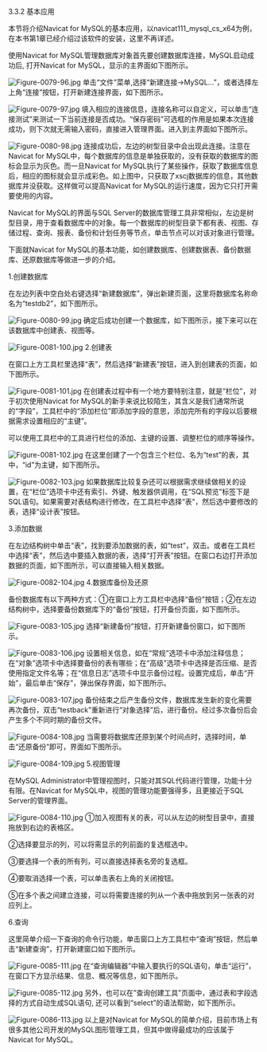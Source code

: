 #### 
  3.3.2 基本应用


本节将介绍Navicat for MySQL的基本应用，以navicat111_mysql_cs_x64为例，在本书第1章已经介绍过该软件的安装，这里不再详述。

使用Navicat for MySQL管理数据库对象首先要创建数据库连接，MySQL启动成功后, 打开Navicat for MySQL，显示的主界面如下图所示。

![Figure-0079-96.jpg](../images/Figure-0079-96.jpg)
单击“文件”菜单,选择“新建连接→MySQL…”，或者选择左上角“连接”按钮，打开新建连接界面，如下图所示。

![Figure-0079-97.jpg](../images/Figure-0079-97.jpg)
填入相应的连接信息，连接名称可以自定义，可以单击“连接测试”来测试一下当前连接是否成功。“保存密码”可选框的作用是如果本次连接成功，则下次就无需输入密码，直接进入管理界面。进入到主界面如下图所示。

![Figure-0080-98.jpg](../images/Figure-0080-98.jpg)
连接成功后，左边的树型目录中会出现此连接。注意在Navicat for MySQL中，每个数据库的信息是单独获取的，没有获取的数据库的图标会显示为灰色。而一旦Navicat for MySQL执行了某些操作，获取了数据库信息后，相应的图标就会显示成彩色。如上图中，只获取了xscj数据库的信息，其他数据库并没获取。这样做可以提高Navicat for MySQL的运行速度，因为它只打开需要使用的内容。

Navicat for MySQL的界面与SQL Server的数据库管理工具非常相似，左边是树型目录，用于查看数据库中的对象。每一个数据库的树型目录下都有表、视图、存储过程、查询、报表、备份和计划任务等节点，单击节点可以对该对象进行管理。

下面就Navicat for MySQL的基本功能，如创建数据库、创建数据表、备份数据库、还原数据库等做进一步的介绍。

1.创建数据库

在左边列表中空白处右键选择“新建数据库”，弹出新建页面，这里将数据库名称命名为“testdb2”，如下图所示。

![Figure-0080-99.jpg](../images/Figure-0080-99.jpg)
确定后成功创建一个数据库，如下图所示，接下来可以在该数据库中创建表、视图等。

![Figure-0081-100.jpg](../images/Figure-0081-100.jpg)
2.创建表

在窗口上方工具栏里选择“表”，然后选择“新建表”按钮，进入到创建表的页面，如下图所示。

![Figure-0081-101.jpg](../images/Figure-0081-101.jpg)
在创建表过程中有一个地方要特别注意，就是“栏位”，对于初次使用Navicat for MySQL的新手来说比较陌生，其含义是我们通常所说的“字段”，工具栏中的“添加栏位”即添加字段的意思，添加完所有的字段以后要根据需求设置相应的“主键”。

可以使用工具栏中的工具进行栏位的添加、主键的设置、调整栏位的顺序等操作。

![Figure-0081-102.jpg](../images/Figure-0081-102.jpg)
在这里创建了一个包含三个栏位、名为“test”的表，其中，“id”为主键，如下图所示。

![Figure-0082-103.jpg](../images/Figure-0082-103.jpg)
如果数据库比较复杂还可以根据需求继续做相关的设置，在“栏位”选项卡中还有索引、外键、触发器供调用，在“SQL预览”标签下是SQL语句。如果需要对表结构进行修改，在工具栏中选择“表”，然后选中要修改的表，选择“设计表”按钮。

3.添加数据

在左边结构树中单击“表”，找到要添加数据的表，如“test”，双击。或者在工具栏中选择“表”，然后选中要插入数据的表，选择“打开表”按钮。在窗口右边打开添加数据的页面，如下图所示，可以直接输入相关数据。

![Figure-0082-104.jpg](../images/Figure-0082-104.jpg)
4.数据库备份及还原

备份数据库有以下两种方式：①在窗口上方工具栏中选择“备份”按钮；②在左边结构树中，选择要备份数据库下的“备份”按钮，打开备份页面，如下图所示。

![Figure-0083-105.jpg](../images/Figure-0083-105.jpg)
选择“新建备份”按钮，打开新建备份窗口，如下图所示。

![Figure-0083-106.jpg](../images/Figure-0083-106.jpg)
设置相关信息，如在“常规”选项卡中添加注释信息；在“对象”选项卡中选择要备份的表有哪些；在“高级”选项卡中选择是否压缩、是否使用指定文件名等；在“信息日志”选项卡中显示备份过程。设置完成后，单击“开始”，最后单击“保存”，弹出保存界面，如下图所示。

![Figure-0083-107.jpg](../images/Figure-0083-107.jpg)
备份结束之后产生备份文件，数据库发生新的变化需要再次备份，双击“testback”重新进行“对象选择”后，进行备份。经过多次备份后会产生多个不同时期的备份文件。

![Figure-0084-108.jpg](../images/Figure-0084-108.jpg)
当需要将数据库还原到某个时间点时，选择时间，单击“还原备份”即可，界面如下图所示。

![Figure-0084-109.jpg](../images/Figure-0084-109.jpg)
5.视图管理

在MySQL Administrator中管理视图时，只能对其SQL代码进行管理，功能十分有限。在Navicat for MySQL中，视图的管理功能要强得多，且更接近于SQL Server的管理界面。

![Figure-0084-110.jpg](../images/Figure-0084-110.jpg)
①加入视图有关的表，可以从左边的树型目录中，直接拖放到右边的表格区。

②选择要显示的列，可以将需显示的列前面的复选框选中。

③要选择一个表的所有列，可以直接选择表名旁的复选框。

④要取消选择一个表，可以单击表右上角的关闭按钮。

⑤在多个表之间建立连接，可以将需要连接的列从一个表中拖放到另一张表的对应列上。

6.查询

这里简单介绍一下查询的命令行功能，单击窗口上方工具栏中“查询”按钮，然后单击“新建查询”，打开新建窗口如下图所示。

![Figure-0085-111.jpg](../images/Figure-0085-111.jpg)
在“查询编辑器”中输入要执行的SQL语句，单击“运行”，在窗口下方显示结果、信息、概况等信息，如下图所示。

![Figure-0085-112.jpg](../images/Figure-0085-112.jpg)
另外，也可以在”查询创建工具”页面中，通过表和字段选择的方式自动生成SQL语句, 还可以看到“select”的语法帮助，如下图所示。

![Figure-0086-113.jpg](../images/Figure-0086-113.jpg)
以上是对Navicat for MySQL的简单介绍，目前市场上有很多其他公司开发的MySQL图形管理工具，但其中做得最成功的应该属于Navicat for MySQL。

